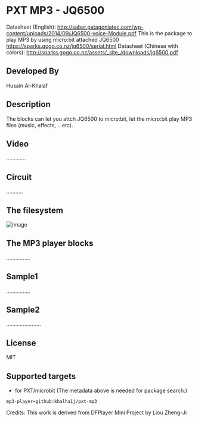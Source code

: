# PXT MP3 - JQ6500
Datasheet (English): http://saber.patagoniatec.com/wp-content/uploads/2014/09/JQ6500-voice-Module.pdf
This is the package to play MP3 by using micro:bit attached JQ6500
https://sparks.gogo.co.nz/jq6500/serial.html
Datasheet (Chinese with colors): http://sparks.gogo.co.nz/assets/_site_/downloads/jq6500.pdf
## Developed By
Husain Al-Khalaf

## Description
The blocks can let you attch JQ6500 to micro:bit, let the micro:bit play MP3 files (music, effects, ...etc).

## Video
.............

## Circuit
...........

## The filesystem 
![image](images/filesystem.jpg)

## The MP3 player blocks
................


## Sample1
................

## Sample2
.......................

## License
MIT

## Supported targets

* for PXT/microbit
(The metadata above is needed for package search.)

```package
mp3-player=github:khalha1j/pxt-mp3
```
Credits:
This work is derived from DFPlayer Mini Project by Liou Zheng-Ji
